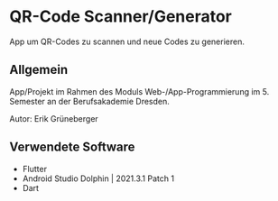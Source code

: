 # QR-Code Scanner/Generator

App um QR-Codes zu scannen und neue Codes zu generieren.

## Allgemein

App/Projekt im Rahmen des Moduls Web-/App-Programmierung im 5. Semester an der Berufsakademie Dresden.

Autor: Erik Grüneberger

## Verwendete Software

* Flutter
* Android Studio Dolphin | 2021.3.1 Patch 1
* Dart
